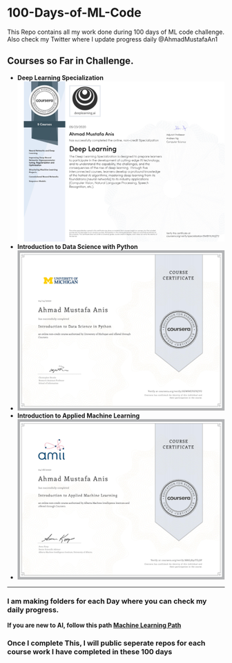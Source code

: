 # 100-Days-of-ML-Code
This Repo contains all my work done during 100 days of ML code challenge. Also check my Twitter where I update progress daily @AhmadMustafaAn1

## Courses so Far in Challenge.
- <b>Deep Learning Specialization</b>
<img src='0.jpg'></img>
- <b> Introduction to Data Science with Python
- <img src=7.jpg></img>
- <b> Introduction to Applied Machine Learning 
- <img src=1.jpg>

---
### I am making folders for each Day where you can check my daily progress.
If you are new to AI, follow this path [Machine Learning Path](https://github.com/ahmadmustafaanis/Machine-Learning-Path)

### Once I complete This, I will public seperate repos for each course work I have completed in these 100 days 
